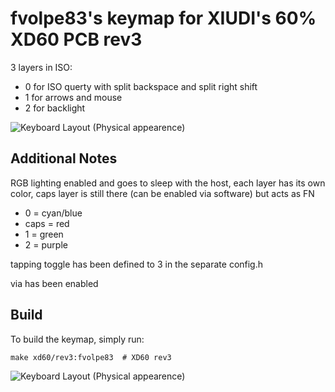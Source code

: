 # fvolpe83's keymap for XIUDI's 60% XD60 PCB rev3

3 layers in ISO:

- 0 for ISO querty with split backspace and split right shift 
- 1 for arrows and  mouse 
- 2 for backlight


![Keyboard Layout (Physical appearence)](https://i.imgur.com/Zgc4Fv6.jpg "physical layout")


## Additional Notes

RGB lighting enabled and goes to sleep with the host, each layer has its own color, caps layer is still there (can be enabled via software) but acts as FN

- 0 = cyan/blue
- caps = red
- 1 =  green
- 2 = purple

tapping toggle has been defined to 3 in the separate config.h

via has been enabled

## Build

To build the keymap, simply run:

    make xd60/rev3:fvolpe83  # XD60 rev3
	
	
![Keyboard Layout (Physical appearence)](https://i.imgur.com/CSRPjbX.png "physical layout")
